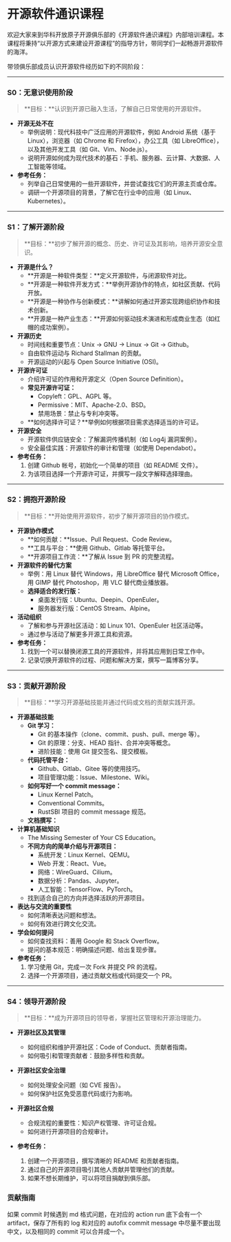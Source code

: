 # 开源软件通识课程

欢迎大家来到华科开放原子开源俱乐部的《开源软件通识课程》内部培训课程。本课程将秉持“以开源方式来建设开源课程”的指导方针，带同学们一起畅游开源软件的海洋。

带领俱乐部成员认识开源软件经历如下的不同阶段：

---

### **S0：无意识使用阶段**

> **目标：**认识到开源已融入生活，了解自己日常使用的开源软件。

* **开源无处不在**
  * 举例说明：现代科技中广泛应用的开源软件，例如 Android 系统（基于 Linux），浏览器（如 Chrome 和 Firefox），办公工具（如 LibreOffice），以及其他开发工具（如 Git、Vim、Node.js）。
  * 说明开源如何成为现代技术的基石：手机、服务器、云计算、大数据、人工智能等领域。
* **参考任务：**
  * 列举自己日常使用的一些开源软件，并尝试查找它们的开源主页或仓库。
  * 调研一个开源项目的背景，了解它在行业中的应用（如 Linux、Kubernetes）。

---

### **S1：了解开源阶段**

> **目标：**初步了解开源的概念、历史、许可证及其影响，培养开源安全意识。

* **开源是什么？**
  * **开源是一种软件类型：**定义开源软件，与闭源软件对比。
  * **开源是一种软件开发方式：**举例开源协作的特点，如社区贡献、代码开放。
  * **开源是一种协作与创新模式：**讲解如何通过开源实现跨组织协作和技术创新。
  * **开源是一种产业生态：**开源如何驱动技术演进和形成商业生态（如红帽的成功案例）。
* **开源历史**
  * 时间线和重要节点：Unix -> GNU -> Linux -> Git -> Github。
  * 自由软件运动与 Richard Stallman 的贡献。
  * 开源运动的兴起与 Open Source Initiative (OSI)。
* **开源许可证**
  * 介绍许可证的作用和开源定义（Open Source Definition）。
  * **常见开源许可证：**
    * Copyleft：GPL、AGPL 等。
    * Permissive：MIT、Apache-2.0、BSD。
    * 禁用场景：禁止与专利冲突等。
  * **如何选择许可证？**举例如何根据项目需求选择适当的许可证。
* **开源安全**
  * 开源软件供应链安全：了解漏洞传播机制（如 Log4j 漏洞案例）。
  * 安全最佳实践：开源软件的审计和管理（如使用 Dependabot）。
* **参考任务：**
  1. 创建 Github 帐号，初始化一个简单的项目（如 README 文件）。
  2. 为该项目选择一个开源许可证，并撰写一段文字解释选择理由。

---

### **S2：拥抱开源阶段**

> **目标：**开始使用开源软件，初步了解开源项目的协作模式。

* **开源协作模式**
  * **如何贡献：**Issue、Pull Request、Code Review。
  * **工具与平台：**使用 Github、Gitlab 等托管平台。
  * **开源项目工作流：**了解从 Issue 到 PR 的完整流程。
* **开源软件的替代方案**
  * 举例：用 Linux 替代 Windows，用 LibreOffice 替代 Microsoft Office，用 GIMP 替代 Photoshop，用 VLC 替代商业播放器。
  * **选择适合的发行版：**
    * 桌面发行版：Ubuntu、Deepin、OpenEuler。
    * 服务器发行版：CentOS Stream、Alpine。
* **活动组织**
  * 了解和参与开源社区活动：如 Linux 101、OpenEuler 社区活动等。
  * 通过参与活动了解更多开源工具和资源。
* **参考任务：**
  1. 找到一个可以替换闭源工具的开源软件，并将其应用到日常工作中。
  2. 记录切换开源软件的过程、问题和解决方案，撰写一篇博客分享。

---

### **S3：贡献开源阶段**

> **目标：**学习开源基础技能并通过代码或文档的贡献实践开源。

* **开源基础技能**
  * **Git 学习：**
    * Git 的基本操作（clone、commit、push、pull、merge 等）。
    * Git 的原理：分支、HEAD 指针、合并冲突等概念。
    * 进阶技能：使用 Git 提交签名、提交模板。
  * **代码托管平台：**
    * Github、Gitlab、Gitee 等的使用技巧。
    * 项目管理功能：Issue、Milestone、Wiki。
  * **如何写好一个 commit message：**
    * Linux Kernel Patch。
    * Conventional Commits。
    * RustSBI 项目的 commit message 规范。
  * **文档撰写：**
* **计算机基础知识**
  * The Missing Semester of Your CS Education。
  * **不同方向的简单介绍与开源项目：**
    * 系统开发：Linux Kernel、QEMU。
    * Web 开发：React、Vue。
    * 网络：WireGuard、Cilium。
    * 数据分析：Pandas、Jupyter。
    * 人工智能：TensorFlow、PyTorch。
  * 找到适合自己的方向并选择活跃的开源项目。
* **表达与交流的重要性**
  * 如何清晰表达问题和想法。
  * 如何有效进行跨文化交流。
* **学会如何提问**
  * 如何查找资料：善用 Google 和 Stack Overflow。
  * 提问的基本规范：明确描述问题、给出复现步骤。
* **参考任务：**
  1. 学习使用 Git，完成一次 Fork 并提交 PR 的流程。
  2. 选择一个开源项目，通过贡献文档或代码提交一个 PR。

---

### **S4：领导开源阶段**

> **目标：**成为开源项目的领导者，掌握社区管理和开源治理能力。

* **开源社区及其管理**

  * 如何组织和维护开源社区：Code of Conduct、贡献者指南。
  * 如何吸引和管理贡献者：鼓励多样性和贡献。
* **开源社区安全治理**

  * 如何处理安全问题（如 CVE 报告）。
  * 如何保护社区免受恶意代码或行为影响。
* **开源社区合规**

  * 合规流程的重要性：知识产权管理、许可证合规。
  * 如何进行开源项目的合规审计。
* **参考任务：**

  1. 创建一个开源项目，撰写清晰的 README 和贡献者指南。
  2. 通过自己的开源项目吸引其他人贡献并管理他们的贡献。
  3. 如果不想长期维护，可以将项目捐献到俱乐部。


### **贡献指南**
如果 commit 时候遇到 md 格式问题，在对应的 action run 底下会有一个 artifact，保存了所有的 log 和对应的 autofix
commit message 中尽量不要出现中文，以及相同的 commit 可以合并成一个。